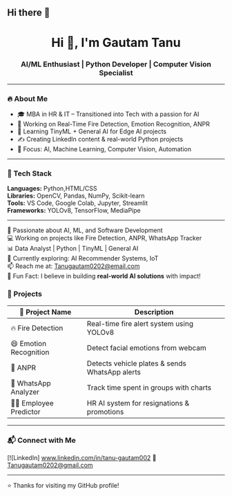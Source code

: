 ## Hi there 👋


<h1 align="center">Hi 👋, I'm Gautam Tanu</h1>
<h3 align="center">AI/ML Enthusiast | Python Developer | Computer Vision Specialist</h3>

---

### 🔥 About Me

- 🎓 MBA in HR & IT – Transitioned into Tech with a passion for AI
- 🤖 Working on Real-Time Fire Detection, Emotion Recognition, ANPR
- 🌱 Learning TinyML + General AI for Edge AI projects
- ✍️ Creating LinkedIn content & real-world Python projects
- 🧠 Focus: AI, Machine Learning, Computer Vision, Automation

---

### 🧰 Tech Stack

**Languages:** Python,HTML/CSS  
**Libraries:** OpenCV, Pandas, NumPy, Scikit-learn  
**Tools:** VS Code, Google Colab, Jupyter, Streamlit  
**Frameworks:** YOLOv8, TensorFlow, MediaPipe


---


🚀 Passionate about AI, ML, and Software Development  
💻 Working on projects like Fire Detection, ANPR, WhatsApp Tracker  
📊 Data Analyst | Python | TinyML | General AI  
🌱 Currently exploring: AI Recommender Systems, IoT  
📫 Reach me at: Tanugautam0202@email.com  
🧠 Fun Fact: I believe in building **real-world AI solutions** with impact!

### 🚀 Projects

| 🔧 Project Name | Description |
|----------------|-------------|
| 🔥 Fire Detection | Real-time fire alert system using YOLOv8 |
| 😄 Emotion Recognition | Detect facial emotions from webcam |
| 🚗 ANPR | Detects vehicle plates & sends WhatsApp alerts |
| 🧮 WhatsApp Analyzer | Track time spent in groups with charts |
| 🧑‍💼 Employee Predictor | HR AI system for resignations & promotions |

---

### 📬 Connect with Me

[![LinkedIn]  www.linkedin.com/in/tanu-gautam002
📧 Tanugautam0202@gmail.com

---

⭐ Thanks for visiting my GitHub profile!
